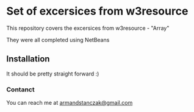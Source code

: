 # Set of excersices from w3resource

This repository covers the excersices from w3resource - "Array"

They were all completed using NetBeans

## Installation

It should be pretty straight forward :)

### Contanct

You can reach me at armandstanczak@gmail.com
